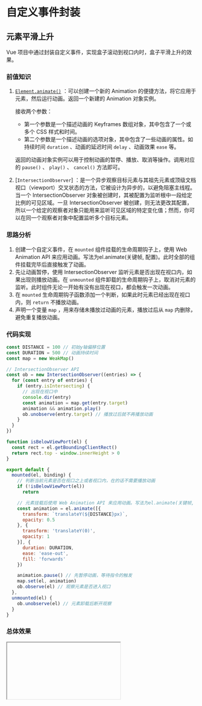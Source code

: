 # 自定义事件封装

## 元素平滑上升

Vue 项目中通过封装自定义事件，实现盒子滚动到视口内时，盒子平滑上升的效果。

### 前值知识
1. [`Element.animate()`](https://developer.mozilla.org/zh-CN/docs/Web/API/Element/animate) ：可以创建一个新的 Animation 的便捷方法，将它应用于元素，然后运行动画。返回一个新建的 Animation 对象实例。
   
   接收两个参数：
   - 第一个参数是一个描述动画的 Keyframes 数组对象，其中包含了一个或多个 CSS 样式和时间。
   - 第二个参数是一个描述动画的选项对象，其中包含了一些动画的属性。如 持续时间 `duration` 、动画的延迟时间 `delay` 、动画效果 `ease` 等。

    返回的动画对象实例可以用于控制动画的暂停、播放、取消等操作。调用对应的 `pause()` 、 `play()` 、 `cancel()` 方法即可。
2. [`IntersectionObserver`] ：是一个异步观察目标元素与其祖先元素或顶级文档视口（viewport）交叉状态的方法，它被设计为异步的，以避免阻塞主线程。当一个 IntersectionObserver 对象被创建时，其被配置为监听根中一段给定比例的可见区域。一旦 IntersectionObserver 被创建，则无法更改其配置，所以一个给定的观察者对象只能用来监听可见区域的特定变化值；然而，你可以在同一个观察者对象中配置监听多个目标元素。

### 思路分析
1. 创建一个自定义事件，在 `mounted` 组件挂载的生命周期钩子上，使用 Web Animation API 来应用动画。写法为el.animate(关键帧, 配置)。此时全部的组件挂载完毕后直接触发了动画。
2. 先让动画暂停，使用 IntersectionObserver 监听元素是否出现在视口内，如果出现则播放动画。在 `unmounted` 组件卸载的生命周期钩子上，取消对元素的监听。此时组件无论一开始有没有出现在视口，都会触发一次动画。
3. 在 `mounted` 生命周期钩子函数添加一个判断，如果此时元素已经出现在视口内，则 `return` 不播放动画。
4. 声明一个变量 `map` ，用来存储未播放过动画的元素，播放过后从 `map` 内删除，避免重复播放动画。

### 代码实现
```js
const DISTANCE = 100 // 初始y轴偏移位置
const DURATION = 500 // 动画持续时间
const map = new WeakMap()

// IntersectionObserver API
const ob = new IntersectionObserver((entries) => {
  for (const entry of entries) {
    if (entry.isIntersecting) {
      // 出现在视口中
      console.dir(entry)
      const animation = map.get(entry.target)
      animation && animation.play()
      ob.unobserve(entry.target) // 播放过后就不再播放动画
    }
  }
})

function isBelowViewPort(el) {
  const rect = el.getBoundingClientRect()
  return rect.top - window.innerHeight > 0
}

export default {
  mounted(el, binding) {
    // 判断当前元素是否在视口之上或者视口内，在的话不需要播放动画
    if (!isBelowViewPort(el))
      return

    // 元素挂载后使用 Web Animation API 来应用动画。写法为el.animate(关键帧, 配置)
    const animation = el.animate([{
      transform: `translateY(${DISTANCE}px)`,
      opacity: 0.5
    }, {
      transform: 'translateY(0)',
      opacity: 1
    }], {
      duration: DURATION,
      ease: 'ease-out',
      fill: 'forwards'
    })

    animation.pause() // 先暂停动画，等待指令的触发
    map.set(el, animation)
    ob.observe(el) // 观察元素是否进入视口
  },
  unmounted(el) {
    ob.unobserve(el) // 元素卸载后断开观察
  }
}
```

### 总体效果
<Iframe url="https://tydumpling.github.io/blogweb/#/info/vue/slideIn" />